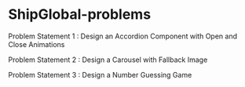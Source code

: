# ShipGlobal-problems

Problem Statement 1 : Design an Accordion Component with Open and Close Animations

Problem Statement 2 : Design a Carousel with Fallback Image

Problem Statement 3 : Design a Number Guessing Game
